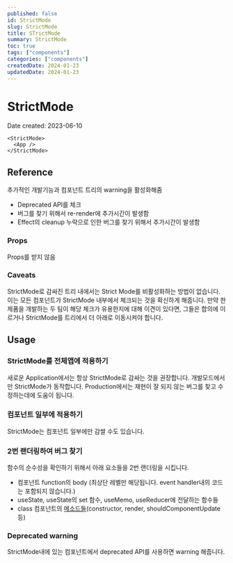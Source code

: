 ```yaml
---
published: false
id: StrictMode
slug: StrictMode
title: STrictMode
summary: StrictMode
toc: true
tags: ["components"]
categories: ["components"]
createdDate: 2024-01-23
updatedDate: 2024-01-23
---
```


# StrictMode

Date created: 2023-06-10

```tsx
<StrictMode>
  <App />
</StrictMode>
```

## Reference
추가적인 개발기능과 컴포넌트 트리의 warning을 활성화해줌

- Deprecated API를 체크
- 버그를 찾기 위해서 re-render에 추가시간이 발생함
- Effect의 cleanup 누락으로 인한 버그를 찾기 위해서 추가시간이 발생함

### Props
Props를 받지 않음

### Caveats
StrictMode로 감싸진 트리 내에서는 Strict Mode를 비활성화하는 방법이 없습니다. 
이는 모든 컴포넌트가 StrictMode 내부에서 체크되는 것을 확신하게 해줍니다. 
만약 한 제품을 개발하는 두 팀이 해당 체크가 유용한지에 대해 이견이 있다면, 
그들은 합의에 이르거나 StrictMode를 트리에서 더 아래로 이동시켜야 합니다.

## Usage

### StrictMode를 전체앱에 적용하기
새로운 Application에서는 항상 StrictMode로 감싸는 것을 권장합니다.
개발모드에서만 StrictMode가 동작합니다.
Production에서는 재현이 잘 되지 않는 버그를 찾고 수정하는데에 도움이 됩니다.

### 컴포넌트 일부에 적용하기
StrictMode는 컴포넌트 일부에만 감쌀 수도 있습니다.

### 2번 랜더링하여 버그 찾기
함수의 순수성을 확인하기 위해서 아래 요소들을 2번 랜더링을 시킵니다.
- 컴포넌트 function의 body (최상단 레벨만 해당됩니다. event handler내의 코드는 포함되지 않습니다.)
- useState, useState의 set 함수, useMemo, useReducer에 전달하는 함수들
- class 컴포넌트의 [메소드들](https://legacy.reactjs.org/docs/strict-mode.html#detecting-unexpected-side-effects)(constructor, render, shouldComponentUpdate 등)

### Deprecated warning
StrictMode내에 있는 컴포넌트에서 deprecated API를 사용하면 warning 해줍니다.

